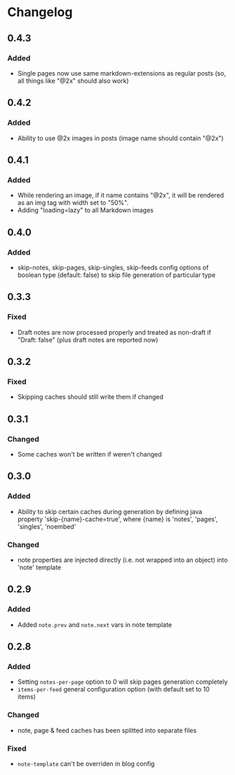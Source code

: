 # Changelog

## 0.4.3

### Added

- Single pages now use same markdown-extensions as regular posts (so, all things like "@2x" should also work)

## 0.4.2

### Added

- Ability to use @2x images in posts (image name should contain "@2x")

## 0.4.1

### Added

- While rendering an image, if it name contains "@2x", it will be rendered as an img tag with width set to "50%".
- Adding "loading=lazy" to all Markdown images

## 0.4.0

### Added

- skip-notes, skip-pages, skip-singles, skip-feeds config options of boolean type (default: false) to skip file generation of particular type

## 0.3.3

### Fixed

- Draft notes are now processed properly and treated as non-draft if "Draft: false" (plus draft notes are reported now)

## 0.3.2

### Fixed

- Skipping caches should still write them if changed

## 0.3.1

### Changed

- Some caches won't be written if weren't changed

## 0.3.0

### Added 

- Ability to skip certain caches during generation by defining java property 'skip-{name}-cache=true', where {name} is 'notes', 'pages', 'singles', 'noembed'

### Changed

- note properties are injected directly (i.e. not wrapped into an object) into 'note' template

## 0.2.9

### Added

- Added `note.prev` and `note.next` vars in note template

## 0.2.8

### Added

- Setting `notes-per-page` option to 0 will skip pages generation completely
- `items-per-feed` general configuration option (with default set to 10 items)

### Changed

- note, page & feed caches has been splitted into separate files

### Fixed

- `note-template` can't be overriden in blog config